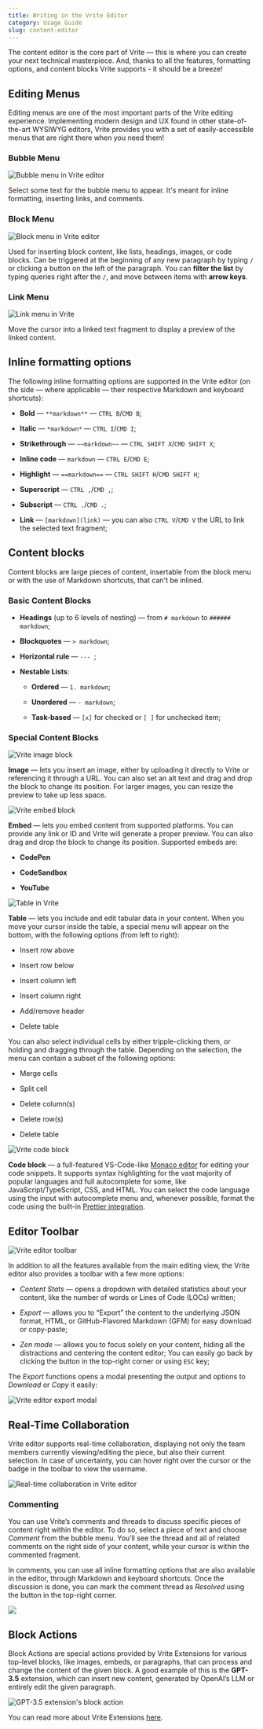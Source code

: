 ```yaml
---
title: Writing in the Vrite Editor
category: Usage Guide
slug: content-editor
---
```


The content editor is the core part of Vrite — this is where you can create your next technical masterpiece. And, thanks to all the features, formatting options, and content blocks Vrite supports - it should be a breeze!

## Editing Menus

Editing menus are one of the most important parts of the Vrite editing experience. Implementing modern design and UX found in other state-of-the-art WYSIWYG editors, Vrite provides you with a set of easily-accessible menus that are right there when you need them!

### Bubble Menu

![Bubble menu in Vrite editor](https://assets.vrite.io/6409e82d7dfc74cef7a72e0d/Op7dQICGLf8LK1fb-00mF.png)

Select some text for the bubble menu to appear. It's meant for inline formatting, inserting links, and comments.

### Block Menu

![Block menu in Vrite editor](https://assets.vrite.io/6409e82d7dfc74cef7a72e0d/TfxcygyBCv25jW0r0UsD8.png)

Used for inserting block content, like lists, headings, images, or code blocks. Can be triggered at the beginning of any new paragraph by typing `/` or clicking a button on the left of the paragraph. You can **filter the list** by typing queries right after the `/`, and move between items with **arrow keys**.

### Link Menu

![Link menu in Vrite](https://assets.vrite.io/6409e82d7dfc74cef7a72e0d/HKLbwDEH97l6qjyhhQaEh.png)

Move the cursor into a linked text fragment to display a preview of the linked content.

## Inline formatting options

The following inline formatting options are supported in the Vrite editor (on the side — where applicable — their respective Markdown and keyboard shortcuts):

- **Bold** — `**markdown**` — `CTRL B`/`CMD B`;

- **Italic** — `*markdown*` — `CTRL I`/`CMD I`;

- **Strikethrough** — `~~markdown~~` — `CTRL SHIFT X`/`CMD SHIFT X`;

- **Inline code** — `markdown` — `CTRL E`/`CMD E`;

- **Highlight** — `==markdown==` — `CTRL SHIFT H`/`CMD SHIFT H`;

- **Superscript** — `CTRL ,`/`CMD ,`;

- **Subscript** — `CTRL .`/`CMD .`;

- **Link** — `[markdown](link)` — you can also `CTRL V`/`CMD V` the URL to link the selected text fragment;

## Content blocks

Content blocks are large pieces of content, insertable from the block menu or with the use of Markdown shortcuts, that can't be inlined.

### Basic Content Blocks

- **Headings** (up to 6 levels of nesting) — from `# markdown` to `###### markdown`;

- **Blockquotes** — `> markdown`;

- **Horizontal rule** — `--- `;

- **Nestable Lists**:

  - **Ordered** — `1. markdown`;

  - **Unordered** — `- markdown`;

  - **Task-based** — `[x]` for checked or `[ ]` for unchecked item;

### Special Content Blocks

![Vrite image block](https://assets.vrite.io/6409e82d7dfc74cef7a72e0d/4t_retydgKtPA8YhCULYd.png)

**Image** — lets you insert an image, either by uploading it directly to Vrite or referencing it through a URL. You can also set an alt text and drag and drop the block to change its position. For larger images, you can resize the preview to take up less space.

![Vrite embed block](https://assets.vrite.io/6409e82d7dfc74cef7a72e0d/0OxiNuaXHPy0sGNuJSsKq.png)

**Embed** — lets you embed content from supported platforms. You can provide any link or ID and Vrite will generate a proper preview. You can also drag and drop the block to change its position. Supported embeds are:

- **CodePen**

- **CodeSandbox**

- **YouTube**

![Table in Vrite](https://assets.vrite.io/6409e82d7dfc74cef7a72e0d/CThF1-P0HI4iWTIWlvQ0s.png)

**Table** — lets you include and edit tabular data in your content. When you move your cursor inside the table, a special menu will appear on the bottom, with the following options (from left to right):

- Insert row above

- Insert row below

- Insert column left

- Insert column right

- Add/remove header

- Delete table

You can also select individual cells by either tripple-clicking them, or holding and dragging through the table. Depending on the selection, the menu can contain a subset of the following options:

- Merge cells

- Split cell

- Delete column(s)

- Delete row(s)

- Delete table

![Vrite code block](https://assets.vrite.io/6409e82d7dfc74cef7a72e0d/NLQ2piOpD-6jOZEtv67gT.png)

**Code block** — a full-featured VS-Code-like [Monaco editor](https://microsoft.github.io/monaco-editor/) for editing your code snippets. It supports syntax highlighting for the vast majority of popular languages and full autocomplete for some, like JavaScript/TypeScript, CSS, and HTML. You can select the code language using the input with autocomplete menu and, whenever possible, format the code using the built-in [Prettier integration](https://prettier.io/).

## Editor Toolbar

![Vrite editor toolbar](https://assets.vrite.io/6409e82d7dfc74cef7a72e0d/Nm-ODaVo67yulTH5BhpQx.png)

In addition to all the features available from the main editing view, the Vrite editor also provides a toolbar with a few more options:

- _Content Stats_ — opens a dropdown with detailed statistics about your content, like the number of words or Lines of Code (LOCs) written;

- _Export_ — allows you to “Export” the content to the underlying JSON format, HTML, or GitHub-Flavored Markdown (GFM) for easy download or copy-paste;

- _Zen mode_ — allows you to focus solely on your content, hiding all the distractions and centering the content editor; You can easily go back by clicking the button in the top-right corner or using `ESC` key;

The _Export_ functions opens a modal presenting the output and options to _Download_ or _Copy_ it easily:

![Vrite editor export modal](https://assets.vrite.io/6409e82d7dfc74cef7a72e0d/Ti3gDzFHWvSRgu0X4UgS7.png)

## Real-Time Collaboration

Vrite editor supports real-time collaboration, displaying not only the team members currently viewing/editing the piece, but also their current selection. In case of uncertainty, you can hover right over the cursor or the badge in the toolbar to view the username.

![Real-time collaboration in Vrite editor](https://assets.vrite.io/6409e82d7dfc74cef7a72e0d/RaOXP4MkcZZpEWJHQ3cAd.png)

### Commenting

You can use Vrite’s comments and threads to discuss specific pieces of content right within the editor. To do so, select a piece of text and choose _Comment_ from the bubble menu. You’ll see the thread and all of related comments on the right side of your content, while your cursor is within the commented fragment.

In comments, you can use all inline formatting options that are also available in the editor, through Markdown and keyboard shortcuts. Once the discussion is done, you can mark the comment thread as _Resolved_ using the button in the top-right corner.

![](https://assets.vrite.io/6409e82d7dfc74cef7a72e0d/hi3iXvouSZUg1TYpgKhsY.png)

## Block Actions

Block Actions are special actions provided by Vrite Extensions for various top-level blocks, like images, embeds, or paragraphs, that can process and change the content of the given block. A good example of this is the **GPT-3.5** extension, which can insert new content, generated by OpenAI’s LLM or entirely edit the given paragraph.

![GPT-3.5 extension's block action](https://assets.vrite.io/6409e82d7dfc74cef7a72e0d/ytq0welaqPIu7XkycI0cv.png)

You can read more about Vrite Extensions [here](/vrite-extensions).
